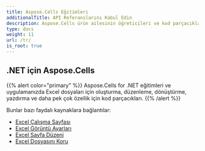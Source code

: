 ```yaml
---
title: Aspose.Cells Eğitimleri
additionalTitle: API Referanslarını Kabul Edin
description: Aspose.Cells ürün ailesinin öğreticileri ve kod parçacıkları. Aspose.Cells'in kullanımına ilişkin temel ve ileri düzey eğitimleri içerir.
type: docs
weight: 11
url: /tr/
is_root: true
---
```


## .NET için Aspose.Cells
{{% alert color="primary" %}}
Aspose.Cells for .NET eğitimleri ve uygulamanızda Excel dosyaları için oluşturma, düzenleme, dönüştürme, yazdırma ve daha pek çok özellik için kod parçacıkları. 
{{% /alert %}}

Bunlar bazı faydalı kaynaklara bağlantılar:
 
- [Excel Çalışma Sayfası](./net/excel-worksheet-csharp-tutorials/)
- [Excel Görüntü Ayarları](./net/excel-display-settings-csharp-tutorials)
- [Excel Sayfa Düzeni](./net/excel-page-setup)
- [Excel Dosyasını Koru](./net/protect-excel-file/)